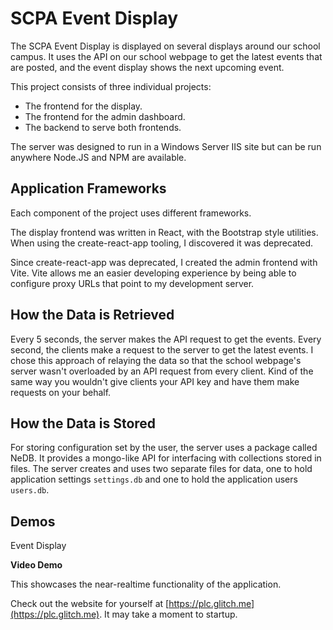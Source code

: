 # SCPA Event Display

The SCPA Event Display is displayed on several displays around our school campus. It uses the API on our school webpage to get the latest events that are posted, and the event display shows the next upcoming event.

This project consists of three individual projects:
* The frontend for the display.
* The frontend for the admin dashboard.
* The backend to serve both frontends.

The server was designed to run in a Windows Server IIS site but can be run anywhere Node.JS and NPM are available.

## Application Frameworks

Each component of the project uses different frameworks.

The display frontend was written in React, with the Bootstrap style utilities.  When using the create-react-app tooling, I discovered it was deprecated.

Since create-react-app was deprecated, I created the admin frontend with Vite. Vite allows me an easier developing experience by being able to configure proxy URLs
that point to my development server.

## How the Data is Retrieved

Every 5 seconds, the server makes the API request to get the events. Every second, the clients make a request to the server to get the latest events.
I chose this approach of relaying the data so that the school webpage's server wasn't overloaded by an API request from every client. Kind of the same way
you wouldn't give clients your API key and have them make requests on your behalf.

## How the Data is Stored

For storing configuration set by the user, the server uses a package called NeDB. It provides a mongo-like API for interfacing with collections stored in files.
The server creates and uses two separate files for data, one to hold application settings `settings.db` and one to hold the application users `users.db`.

## Demos
Event Display


**Video Demo**

This showcases the near-realtime functionality of the application.

Check out the website for yourself at [https://plc.glitch.me](https://plc.glitch.me). It may take a moment to startup.
